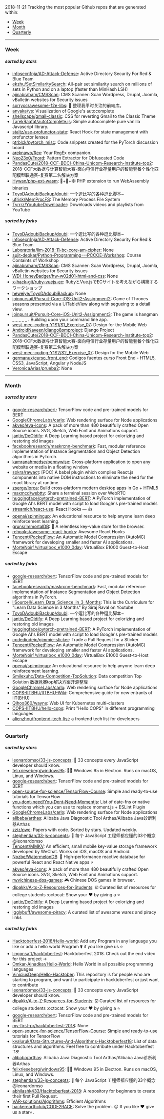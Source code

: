 2018-11-21
Tracking the most popular Github repos that are generated within: 
* [Week](https://github.com/polebug/github_trending_spider/blob/master/2018-11-21.md#week)
* [Month](https://github.com/polebug/github_trending_spider/blob/master/2018-11-21.md#month)
* [Quarterly](https://github.com/polebug/github_trending_spider/blob/master/2018-11-21.md#quarterly)
--- 
### Week 
##### sorted by stars 
* [infosecn1nja/AD-Attack-Defense](https://github.com/infosecn1nja/AD-Attack-Defense): Active Directory Security For Red & Blue Team
* [ekzhu/SetSimilaritySearch](https://github.com/ekzhu/SetSimilaritySearch): All-pair set similarity search on millions of sets in Python and on a laptop (faster than MinHash LSH)
* [ajinabraham/CMSScan](https://github.com/ajinabraham/CMSScan): CMS Scanner: Scan Wordpress, Drupal, Joomla, vBulletin websites for Security issues
* [sorrycc/awesome-f2e-libs](https://github.com/sorrycc/awesome-f2e-libs): 🎉 整理我平时关注的前端库。
* [anvaka/vs](https://github.com/anvaka/vs): Visualization of Google's autocomplete
* [shellscape/gmail-classic](https://github.com/shellscape/gmail-classic): CSS for reverting Gmail to the Classic Theme
* [TarekRaafat/autoComplete.js](https://github.com/TarekRaafat/autoComplete.js): Simple autocomplete pure vanilla Javascript library.
* [staltz/use-profunctor-state](https://github.com/staltz/use-profunctor-state): React Hook for state management with profunctor lenses
* [ptrblck/pytorch_misc](https://github.com/ptrblck/pytorch_misc): Code snippets created for the PyTorch discussion board
* [areknawo/Rex](https://github.com/areknawo/Rex): Your RegEx companion.
* [Neo23x0/Fnord](https://github.com/Neo23x0/Fnord): Pattern Extractor for Obfuscated Code
* [PandasCute/2018-CCF-BDCI-China-Unicom-Research-Institute-top2](https://github.com/PandasCute/2018-CCF-BDCI-China-Unicom-Research-Institute-top2): 2018-CCF大数据与计算智能大赛-面向电信行业存量用户的智能套餐个性化匹配模型联通赛-复赛第二名解决方案
* [Hywan/php-ext-wasm](https://github.com/Hywan/php-ext-wasm): 🐘+🦀+🕸️ PHP extension to run WebAssembly binaries
* [ToyoDAdoubiBackup/doubi](https://github.com/ToyoDAdoubiBackup/doubi): 一个逗比写的各种逗比脚本~
* [ufrisk/MemProcFS](https://github.com/ufrisk/MemProcFS): The Memory Process File System
* [Tyrrrz/YoutubeDownloader](https://github.com/Tyrrrz/YoutubeDownloader): Downloads videos and playlists from YouTube
##### sorted by forks 
* [ToyoDAdoubiBackup/doubi](https://github.com/ToyoDAdoubiBackup/doubi): 一个逗比写的各种逗比脚本~
* [infosecn1nja/AD-Attack-Defense](https://github.com/infosecn1nja/AD-Attack-Defense): Active Directory Security For Red & Blue Team
* [Laboratoria/lim-2018-11-bc-core-am-cipher](https://github.com/Laboratoria/lim-2018-11-bc-core-am-cipher): None
* [sujit-deokar/Python-Programming---PCCOE-Workshop](https://github.com/sujit-deokar/Python-Programming---PCCOE-Workshop): Course Containts of Workshop
* [ajinabraham/CMSScan](https://github.com/ajinabraham/CMSScan): CMS Scanner: Scan Wordpress, Drupal, Joomla, vBulletin websites for Security issues
* [WDI-HoneyBadger/hw-w02d01-html-and-css](https://github.com/WDI-HoneyBadger/hw-w02d01-html-and-css): None
* [x-hack-git/ruby-vuejs-ec](https://github.com/x-hack-git/ruby-vuejs-ec): RubyとVue.jsでECサイトを考えながら構築するワークショップ
* [heweiye/ToyoDAdoubiBackup](https://github.com/heweiye/ToyoDAdoubiBackup): None
* [joinpursuit/Pursuit-Core-iOS-Unit2-Assignment2](https://github.com/joinpursuit/Pursuit-Core-iOS-Unit2-Assignment2): Game of Thrones seasons presented via a UITableView along with segueing to a detail view. 
* [joinpursuit/Pursuit-Core-iOS-Unit2-Assignment3](https://github.com/joinpursuit/Pursuit-Core-iOS-Unit2-Assignment3): The game is hangman _ _ _ _ _ . Building upon your command line app. 
* [west-mec-coding-Y1S1/S1_Exercise_07](https://github.com/west-mec-coding-Y1S1/S1_Exercise_07): Design for the Mobile Web
* [AndroidNaveen/django8pmproject](https://github.com/AndroidNaveen/django8pmproject): Django Project
* [PandasCute/2018-CCF-BDCI-China-Unicom-Research-Institute-top2](https://github.com/PandasCute/2018-CCF-BDCI-China-Unicom-Research-Institute-top2): 2018-CCF大数据与计算智能大赛-面向电信行业存量用户的智能套餐个性化匹配模型联通赛-复赛第二名解决方案
* [west-mec-coding-Y1S2/S2_Exercise_07](https://github.com/west-mec-coding-Y1S2/S2_Exercise_07): Design for the Mobile Web
* [germanux/curso_front_end](https://github.com/germanux/curso_front_end): Codigos fuentes curso Front End - HTML5, CSS3, JavaScript, Angular y NodeJS
* [VeronicaArias/prueba2](https://github.com/VeronicaArias/prueba2): None
--- 
### Month 
##### sorted by stars 
* [google-research/bert](https://github.com/google-research/bert): TensorFlow code and pre-trained models for BERT
* [GoogleChromeLabs/carlo](https://github.com/GoogleChromeLabs/carlo): Web rendering surface for Node applications
* [akveo/eva-icons](https://github.com/akveo/eva-icons): A pack of more than 480 beautifully crafted Open Source icons. SVG, Sketch, Web Font and Animations support.
* [jantic/DeOldify](https://github.com/jantic/DeOldify): A Deep Learning based project for colorizing and restoring old images
* [facebookresearch/maskrcnn-benchmark](https://github.com/facebookresearch/maskrcnn-benchmark): Fast, modular reference implementation of Instance Segmentation and Object Detection algorithms in PyTorch.
* [kamranahmedse/pennywise](https://github.com/kamranahmedse/pennywise): Cross-platform application to open any website or media in a floating window
* [sokra/rawact](https://github.com/sokra/rawact): [POC] A babel plugin which compiles React.js components into native DOM instructions to eliminate the need for the react library at runtime.
* [zserge/lorca](https://github.com/zserge/lorca): Build cross-platform modern desktop apps in Go + HTML5
* [maxmcd/webtty](https://github.com/maxmcd/webtty): Share a terminal session over WebRTC
* [huggingface/pytorch-pretrained-BERT](https://github.com/huggingface/pytorch-pretrained-BERT): A PyTorch implementation of Google AI's BERT model with script to load Google's pre-trained models
* [streamich/react-use](https://github.com/streamich/react-use): React Hooks — 👍
* [openai/spinningup](https://github.com/openai/spinningup): An educational resource to help anyone learn deep reinforcement learning.
* [gruns/ImmortalDB](https://github.com/gruns/ImmortalDB): :nut_and_bolt: A relentless key-value store for the browser.
* [rehooks/awesome-react-hooks](https://github.com/rehooks/awesome-react-hooks): Awesome React Hooks
* [Tencent/PocketFlow](https://github.com/Tencent/PocketFlow): An Automatic Model Compression (AutoMC) framework for developing smaller and faster AI applications.
* [MorteNoir1/virtualbox_e1000_0day](https://github.com/MorteNoir1/virtualbox_e1000_0day): VirtualBox E1000 Guest-to-Host Escape
##### sorted by forks 
* [google-research/bert](https://github.com/google-research/bert): TensorFlow code and pre-trained models for BERT
* [facebookresearch/maskrcnn-benchmark](https://github.com/facebookresearch/maskrcnn-benchmark): Fast, modular reference implementation of Instance Segmentation and Object Detection algorithms in PyTorch.
* [llSourcell/Learn_Data_Science_in_3_Months](https://github.com/llSourcell/Learn_Data_Science_in_3_Months): This is the Curriculum for "Learn Data Science in 3 Months" By Siraj Raval on Youtube
* [ToyoDAdoubiBackup/doubi](https://github.com/ToyoDAdoubiBackup/doubi): 一个逗比写的各种逗比脚本~
* [jantic/DeOldify](https://github.com/jantic/DeOldify): A Deep Learning based project for colorizing and restoring old images
* [huggingface/pytorch-pretrained-BERT](https://github.com/huggingface/pytorch-pretrained-BERT): A PyTorch implementation of Google AI's BERT model with script to load Google's pre-trained models
* [codediodeio/gimmie-sticker](https://github.com/codediodeio/gimmie-sticker): Trade a Pull Request for a Sticker
* [Tencent/PocketFlow](https://github.com/Tencent/PocketFlow): An Automatic Model Compression (AutoMC) framework for developing smaller and faster AI applications.
* [MorteNoir1/virtualbox_e1000_0day](https://github.com/MorteNoir1/virtualbox_e1000_0day): VirtualBox E1000 Guest-to-Host Escape
* [openai/spinningup](https://github.com/openai/spinningup): An educational resource to help anyone learn deep reinforcement learning.
* [Smilexuhc/Data-Competition-TopSolution](https://github.com/Smilexuhc/Data-Competition-TopSolution): Data competition Top Solution 数据竞赛top解决方案开源整理
* [GoogleChromeLabs/carlo](https://github.com/GoogleChromeLabs/carlo): Web rendering surface for Node applications
* [COPS-IITBHU/IITBHU-Wiki](https://github.com/COPS-IITBHU/IITBHU-Wiki): Comprehensive guide for new entrants of IIT(BHU)
* [Qihoo360/wayne](https://github.com/Qihoo360/wayne): Web UI for Kubernetes multi-clusters
* [COPS-IITBHU/hello-cops](https://github.com/COPS-IITBHU/hello-cops): Print "Hello COPS" in different programming languages
* [alienzhou/frontend-tech-list](https://github.com/alienzhou/frontend-tech-list): a frontend tech list for developers
--- 
### Quarterly 
##### sorted by stars 
* [leonardomso/33-js-concepts](https://github.com/leonardomso/33-js-concepts): 📜 33 concepts every JavaScript developer should know.
* [felixrieseberg/windows95](https://github.com/felixrieseberg/windows95): 💩🚀 Windows 95 in Electron. Runs on macOS, Linux, and Windows.
* [google-research/bert](https://github.com/google-research/bert): TensorFlow code and pre-trained models for BERT
* [open-source-for-science/TensorFlow-Course](https://github.com/open-source-for-science/TensorFlow-Course): Simple and ready-to-use tutorials for TensorFlow 
* [you-dont-need/You-Dont-Need-Momentjs](https://github.com/you-dont-need/You-Dont-Need-Momentjs): List of date-fns or native functions which you can use to replace moment.js + ESLint Plugin 
* [GoogleChromeLabs/carlo](https://github.com/GoogleChromeLabs/carlo): Web rendering surface for Node applications
* [alibaba/arthas](https://github.com/alibaba/arthas): Alibaba Java Diagnostic Tool Arthas/Alibaba Java诊断利器Arthas
* [zziz/pwc](https://github.com/zziz/pwc): Papers with code. Sorted by stars. Updated weekly. 
* [stephentian/33-js-concepts](https://github.com/stephentian/33-js-concepts): :scroll: 每个 JavaScript 工程师都应懂的33个概念 @leonardomso
* [Tencent/MMKV](https://github.com/Tencent/MMKV): An efficient, small mobile key-value storage framework developed by WeChat. Works on iOS, macOS and Android.
* [Nozbe/WatermelonDB](https://github.com/Nozbe/WatermelonDB): 🍉 High-performance reactive database for powerful React and React Native apps ⚡️
* [akveo/eva-icons](https://github.com/akveo/eva-icons): A pack of more than 480 beautifully crafted Open Source icons. SVG, Sketch, Web Font and Animations support.
* [rwv/chinese-dos-games](https://github.com/rwv/chinese-dos-games): 🎮 Chinese DOS games in browser.
* [dipakkr/A-to-Z-Resources-for-Students](https://github.com/dipakkr/A-to-Z-Resources-for-Students): :ballot_box_with_check: Curated list of resources for college students :octocat: Show your :heart: by giving a :star:
* [jantic/DeOldify](https://github.com/jantic/DeOldify): A Deep Learning based project for colorizing and restoring old images
* [Igglybuff/awesome-piracy](https://github.com/Igglybuff/awesome-piracy): A curated list of awesome warez and piracy links
##### sorted by forks 
* [Hacktoberfest-2018/Hello-world](https://github.com/Hacktoberfest-2018/Hello-world): Add any  Program in any language you like or add a hello world Program ❣️ if you like give us :star:
* [lingonsaft/hacktoberfest](https://github.com/lingonsaft/hacktoberfest): Hacktoberfest 2018. Check out the end video for this project ->
* [Omkar-Ajnadkar/Hello-World](https://github.com/Omkar-Ajnadkar/Hello-World): Hello World in all possible programmnig languages
* [ViniciusDeep/Hello-Hacktober](https://github.com/ViniciusDeep/Hello-Hacktober):  This repository is for people who are starting to program, and want to participate in hacktoberfest  or just want to contribute
* [leonardomso/33-js-concepts](https://github.com/leonardomso/33-js-concepts): 📜 33 concepts every JavaScript developer should know.
* [dipakkr/A-to-Z-Resources-for-Students](https://github.com/dipakkr/A-to-Z-Resources-for-Students): :ballot_box_with_check: Curated list of resources for college students :octocat: Show your :heart: by giving a :star:
* [google-research/bert](https://github.com/google-research/bert): TensorFlow code and pre-trained models for BERT
* [my-first-pr/hacktoberfest-2018](https://github.com/my-first-pr/hacktoberfest-2018): None
* [open-source-for-science/TensorFlow-Course](https://github.com/open-source-for-science/TensorFlow-Course): Simple and ready-to-use tutorials for TensorFlow 
* [kvaluruk/Data-Structures-And-Algorithms-Hacktoberfest18](https://github.com/kvaluruk/Data-Structures-And-Algorithms-Hacktoberfest18): List of data structures and algorithms. Feel free to contribute under Hacktoberfest '18!
* [alibaba/arthas](https://github.com/alibaba/arthas): Alibaba Java Diagnostic Tool Arthas/Alibaba Java诊断利器Arthas
* [felixrieseberg/windows95](https://github.com/felixrieseberg/windows95): 💩🚀 Windows 95 in Electron. Runs on macOS, Linux, and Windows.
* [stephentian/33-js-concepts](https://github.com/stephentian/33-js-concepts): :scroll: 每个 JavaScript 工程师都应懂的33个概念 @leonardomso
* [abhilashk433/Hacktoberfest-2018](https://github.com/abhilashk433/Hacktoberfest-2018): A repository for beginners to create their first Pull Request. 
* [VAR-solutions/Algorithms](https://github.com/VAR-solutions/Algorithms): Efficient Algorithms
* [hackerearthclub/CODE2RACE](https://github.com/hackerearthclub/CODE2RACE):  Solve the problem. 😊 If you like ❤ give us a star⭐.
